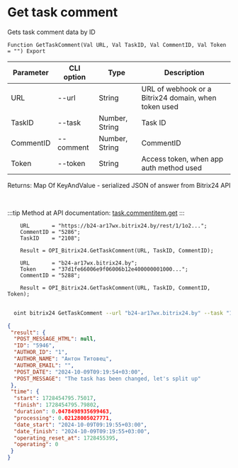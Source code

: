 ﻿---
sidebar_position: 2
---

# Get task comment
 Gets task comment data by ID



`Function GetTaskComment(Val URL, Val TaskID, Val CommentID, Val Token = "") Export`

  | Parameter | CLI option | Type | Description |
  |-|-|-|-|
  | URL | --url | String | URL of webhook or a Bitrix24 domain, when token used |
  | TaskID | --task | Number, String | Task ID |
  | CommentID | --comment | Number, String | CommentID |
  | Token | --token | String | Access token, when app auth method used |

  
  Returns:  Map Of KeyAndValue - serialized JSON of answer from Bitrix24 API

<br/>

:::tip
Method at API documentation: [task.commentitem.get](https://dev.1c-bitrix.ru/rest_help/tasks/task/commentitem/get.php)
:::
<br/>


```bsl title="Code example"
    URL       = "https://b24-ar17wx.bitrix24.by/rest/1/1o2...";
    CommentID = "5286";
    TaskID    = "2108";

    Result = OPI_Bitrix24.GetTaskComment(URL, TaskID, CommentID);

    URL       = "b24-ar17wx.bitrix24.by";
    Token     = "37d1fe66006e9f06006b12e400000001000...";
    CommentID = "5288";

    Result = OPI_Bitrix24.GetTaskComment(URL, TaskID, CommentID, Token);
```



```sh title="CLI command example"
    
  oint bitrix24 GetTaskComment --url "b24-ar17wx.bitrix24.by" --task "1082" --comment "2936" --token "fe3fa966006e9f06006b12e400000001000..."

```

```json title="Result"
{
 "result": {
  "POST_MESSAGE_HTML": null,
  "ID": "5946",
  "AUTHOR_ID": "1",
  "AUTHOR_NAME": "Антон Титовец",
  "AUTHOR_EMAIL": "",
  "POST_DATE": "2024-10-09T09:19:54+03:00",
  "POST_MESSAGE": "The task has been changed, let's split up"
 },
 "time": {
  "start": 1728454795.75017,
  "finish": 1728454795.79802,
  "duration": 0.0478498935699463,
  "processing": 0.02128005027771,
  "date_start": "2024-10-09T09:19:55+03:00",
  "date_finish": "2024-10-09T09:19:55+03:00",
  "operating_reset_at": 1728455395,
  "operating": 0
 }
}
```
